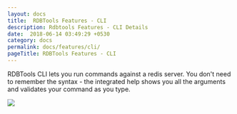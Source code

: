 ```yaml
---
layout: docs
title:  RDBTools Features - CLI
description: Rdbtools Features - CLI Details
date:  2018-06-14 03:49:29 +0530
category: docs
permalink: docs/features/cli/
pageTitle: RDBTools Features - CLI
---
```


RDBTools CLI lets you run commands against a redis server. You don't need to remember the syntax - the integrated help shows you all the arguments and validates your command as you type. 

<img src="/img/documentation/cli.png"/>
<br/><br/>
